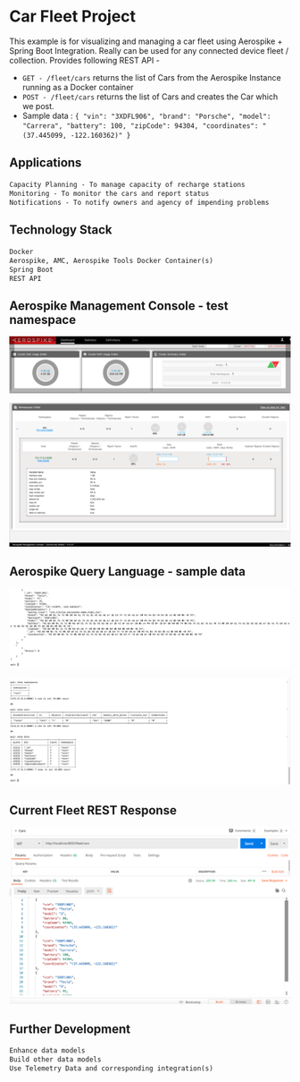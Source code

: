 # Car Fleet Project

This example is for visualizing and managing a car fleet using Aerospike + Spring Boot Integration. Really can be used for any connected device fleet / collection. Provides following REST API -

- `GET - /fleet/cars` returns the list of Cars from the Aerospike Instance running as a Docker container
- `POST - /fleet/cars` returns the list of Cars and creates the Car which we post.
- Sample data :  `{
        "vin": "3XDFL906",
        "brand": "Porsche",
        "model": "Carrera",
        "battery": 100,
        "zipCode": 94304,
        "coordinates": "(37.445099, -122.160362)"
    }`

## Applications 
    Capacity Planning - To manage capacity of recharge stations
    Monitoring - To monitor the cars and report status
    Notifications - To notify owners and agency of impending problems

## Technology Stack
    Docker
    Aerospike, AMC, Aerospike Tools Docker Container(s)
    Spring Boot
    REST API

## Aerospike Management Console - test namespace
![Alt text](amc1.png?raw=true "AMC")

![Alt text](amc.png?raw=true "AMC")

## Aerospike Query Language - sample data
![Alt text](aql.png?raw=true "AMC")

![Alt text](aql1.png?raw=true "AMC")

## Current Fleet REST Response

![Alt text](fleet.png?raw=true "Car Fleet")

## Further Development
    Enhance data models
    Build other data models
    Use Telemetry Data and corresponding integration(s)